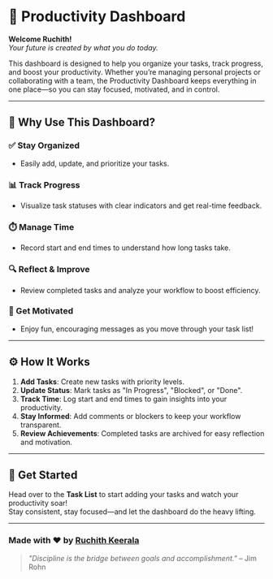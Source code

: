 # 🧠 Productivity Dashboard

**Welcome Ruchith!**  
*Your future is created by what you do today.*

This dashboard is designed to help you organize your tasks, track progress, and boost your productivity. Whether you’re managing personal projects or collaborating with a team, the Productivity Dashboard keeps everything in one place—so you can stay focused, motivated, and in control.

---

## 🚀 Why Use This Dashboard?

### ✅ Stay Organized
- Easily add, update, and prioritize your tasks.

### 📊 Track Progress
- Visualize task statuses with clear indicators and get real-time feedback.

### ⏱️ Manage Time
- Record start and end times to understand how long tasks take.

### 🔍 Reflect & Improve
- Review completed tasks and analyze your workflow to boost efficiency.

### 💬 Get Motivated
- Enjoy fun, encouraging messages as you move through your task list!

---

## ⚙️ How It Works

1. **Add Tasks**: Create new tasks with priority levels.
2. **Update Status**: Mark tasks as "In Progress", "Blocked", or "Done".
3. **Track Time**: Log start and end times to gain insights into your productivity.
4. **Stay Informed**: Add comments or blockers to keep your workflow transparent.
5. **Review Achievements**: Completed tasks are archived for easy reflection and motivation.

---

## 📝 Get Started

Head over to the **Task List** to start adding your tasks and watch your productivity soar!  
Stay consistent, stay focused—and let the dashboard do the heavy lifting.

---

### Made with ❤️ by [Ruchith Keerala](#)

> _"Discipline is the bridge between goals and accomplishment."_ – Jim Rohn

